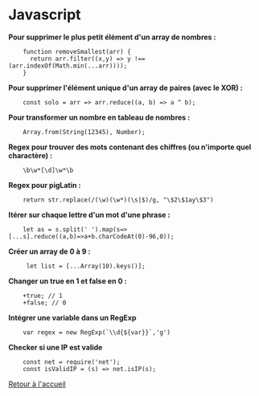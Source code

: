 <h1>Javascript</h1>


**Pour supprimer le plus petit élément d'un array de nombres :**

        function removeSmallest(arr) {
          return arr.filter((x,y) => y !== (arr.indexOf(Math.min(...arr))));
        }
        
        
        
**Pour supprimer l'élément unique d'un array de paires (avec le XOR) :**
        
        const solo = arr => arr.reduce((a, b) => a ^ b);
        
        
        
**Pour transformer un nombre en tableau de nombres :**
                
        Array.from(String(12345), Number);
        
        
**Regex pour trouver des mots contenant des chiffres (ou n'importe quel charactère) :**  

        \b\w*[\d]\w*\b
        
             
**Regex pour pigLatin :**     
        
        return str.replace(/(\w)(\w*)(\s|$)/g, "\$2\$1ay\$3")
        
        
**Itérer sur chaque lettre d'un mot d'une phrase :**   

        let as = s.split(' ').map(s=>[...s].reduce((a,b)=>a+b.charCodeAt(0)-96,0));
        
**Créer un array de 0 à 9 :**   
        
         let list = [...Array(10).keys()];

**Changer un true en 1 et false en 0 :**

        +true; // 1
        +false; // 0
        
 **Intégrer une variable dans un RegExp**       
        
        var regex = new RegExp(`\\d{${var}}`,'g')

 **Checker si une IP est valide**       
        
        const net = require('net');
        const isValidIP = (s) => net.isIP(s);

[Retour à l'accueil](readme.md)
